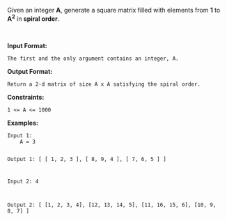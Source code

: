 <div class="markdown-content" id="problem-content">
<p>Given an integer <strong>A</strong>, generate a square matrix filled with elements from <strong>1</strong> to <strong>A<sup>2</sup></strong> in <strong>spiral order</strong>.</p>
<p><br/></p>
<p><strong>Input Format:</strong></p>
<div class="highlighter-rouge"><pre class="highlight"><code>The first and the only argument contains an integer, A.
</code></pre>
</div>
<p><strong>Output Format:</strong></p>
<div class="highlighter-rouge"><pre class="highlight"><code>Return a 2-d matrix of size A x A satisfying the spiral order.
</code></pre>
</div>
<p><strong>Constraints:</strong></p>
<div class="highlighter-rouge"><pre class="highlight"><code>1 &lt;= A &lt;= 1000
</code></pre>
</div>
<p><strong>Examples:</strong></p>
<div class="highlighter-rouge"><pre class="highlight"><code>Input 1:
    A = 3

Output 1:
    [   [ 1, 2, 3 ],
        [ 8, 9, 4 ],
        [ 7, 6, 5 ]   ]

Input 2:
    4

Output 2:
    [   [1, 2, 3, 4],
        [12, 13, 14, 5],
        [11, 16, 15, 6],
        [10, 9, 8, 7]   ]
</code></pre>
</div>

</div>
